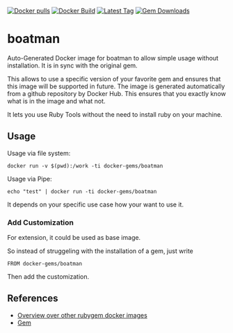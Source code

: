 [![Docker pulls](https://img.shields.io/docker/pulls/rubygem/boatman.svg)](https://hub.docker.com/r/rubygem/boatman/)
[![Docker Build](https://img.shields.io/docker/automated/rubygem/boatman.svg)](https://hub.docker.com/r/rubygem/boatman/)
[![Latest Tag](https://img.shields.io/github/tag/docker-rubygem/boatman.svg)](https://hub.docker.com/r/rubygem/boatman/)
[![Gem Downloads](https://img.shields.io/gem/dt/boatman.svg)](https://rubygems.org/gems/boatman/)
# boatman

Auto-Generated Docker image for boatman to allow simple usage without installation.
It is in sync with the original gem.

This allows to use a specific version of your favorite gem and ensures that this image will be supported in future.
The image is generated automatically from a github repository by Docker Hub.
This ensures that you exactly know what is in the image and what not.

It lets you use Ruby Tools without the need to install ruby on your machine.

## Usage

Usage via file system:

`docker run -v $(pwd):/work -ti docker-gems/boatman`

Usage via Pipe:

`echo "test" | docker run -ti docker-gems/boatman`

It depends on your specific use case how your want to use it.

### Add Customization

For extension, it could be used as base image.

So instead of struggeling with the installation of a gem, just write

`FROM docker-gems/boatman`

Then add the customization.

## References

 - [Overview over other rubygem docker images](https://github.com/thinkbot/docker-rubygem)
 - [Gem](https://rubygems.org/gems/boatman/)

